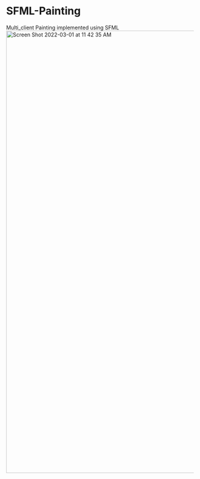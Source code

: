# SFML-Painting

Multi_client Painting implemented using SFML 
<img width="1185" alt="Screen Shot 2022-03-01 at 11 42 35 AM" src="https://user-images.githubusercontent.com/77823268/156211209-241f5f51-a629-4e50-95b3-0e21607bd27f.png">
